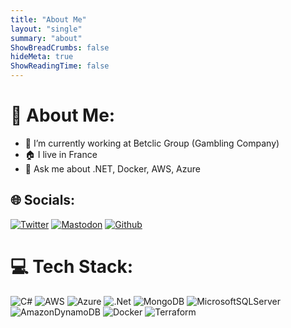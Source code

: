 ```yaml
---
title: "About Me"
layout: "single"
summary: "about"
ShowBreadCrumbs: false
hideMeta: true
ShowReadingTime: false
---
```


# 💫 About Me:

- 🏣 I’m currently working at Betclic Group (Gambling Company)
- 🏠 I live in France
- 💬 Ask me about .NET, Docker, AWS, Azure


## 🌐 Socials:
[![Twitter](https://img.shields.io/twitter/follow/lim_ace?color=blue&label=Twitter&style=for-the-badge)](https://twitter.com/lim_ace) 
[![Mastodon](https://img.shields.io/mastodon/follow/109293243531177990?color=blue&domain=https%3A%2F%2Fmastodon.top%2F&label=Mastodon&style=for-the-badge)](https://mastodon.top/@Acesyde) 
[![Github](https://img.shields.io/github/followers/acesyde?label=Github&style=for-the-badge)](https://github.com/acesyde) 

# 💻 Tech Stack:
![C#](https://img.shields.io/badge/c%23-%23239120.svg?style=for-the-badge&logo=c-sharp&logoColor=white) ![AWS](https://img.shields.io/badge/AWS-%23FF9900.svg?style=for-the-badge&logo=amazon-aws&logoColor=white) ![Azure](https://img.shields.io/badge/azure-%230072C6.svg?style=for-the-badge&logo=azure-devops&logoColor=white) ![.Net](https://img.shields.io/badge/.NET-5C2D91?style=for-the-badge&logo=.net&logoColor=white) ![MongoDB](https://img.shields.io/badge/MongoDB-%234ea94b.svg?style=for-the-badge&logo=mongodb&logoColor=white) ![MicrosoftSQLServer](https://img.shields.io/badge/Microsoft%20SQL%20Server-CC2927?style=for-the-badge&logo=microsoft%20sql%20server&logoColor=white) ![AmazonDynamoDB](https://img.shields.io/badge/Amazon%20DynamoDB-4053D6?style=for-the-badge&logo=Amazon%20DynamoDB&logoColor=white) ![Docker](https://img.shields.io/badge/docker-%230db7ed.svg?style=for-the-badge&logo=docker&logoColor=white) ![Terraform](https://img.shields.io/badge/terraform-%235835CC.svg?style=for-the-badge&logo=terraform&logoColor=white)